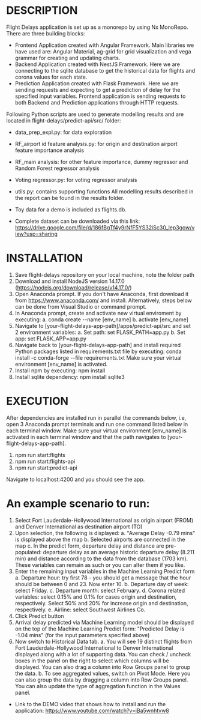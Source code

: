 

# DESCRIPTION

Flight Delays application is set up as a monorepo by using Nx MonoRepo. There are three building blocks: 

- Frontend Application created with Angular Framework. Main libraries we have used are: Angular Material, ag-grid for grid visualization and vega grammar for creating and updating charts. 
- Backend Application created with NestJS Framework. Here we are connecting to the sqlite database to get the historical data for flights and corona values for each state.  
- Prediction Application created with Flask Framework. Here we are sending requests and expecting to get a prediction of delay for the specified input variables.
Frontend application is sending requests to both Backend and Prediction applications through HTTP requests.

Following Python scripts are used to generate modelling results and are located in flight-delays/predict-api/src/ folder:
- data_prep_expl.py: for data exploration
- RF_airport id feature analysis.py: for origin and destination airport feature importance analysis
- RF_main analysis: for other feature importance, dummy regressor and Random Forest regressor analysis
- Voting regressor.py: for voting regressor analysis
- utils.py: contains supporting functions
All modelling results described in the report can be found in the results folder.

- Toy data for a demo is included as flights.db. 
- Complete dataset can be downloaded via this link: https://drive.google.com/file/d/186fBgTf4y9rNfF5YS32iSc30_lep3gow/view?usp=sharing

# INSTALLATION

1. Save flight-delays repository on your local machine, note the folder path
2. Download and install NodeJS version 14.17.0 (https://nodejs.org/download/release/v14.17.0/)
3. Open Anaconda prompt. If you don't have Anaconda, first download it from https://www.anaconda.com/ and install. Alternatively, steps below can be done from Visual Studio or command prompt.
4. In Anaconda prompt, create and activate new virtual enviroment by executing: 
	a. conda create --name [env_name] 
	b. activate [env_name]
5. Navigate to [your-flight-delays-app-path]/apps/predict-api/src and set 2 environment variables:
	a. Set path: set FLASK_PATH=app.py
	b. Set app: set FLASK_APP=app.py
6. Navigate back to [your-flight-delays-app-path] and install required Python packages listed in requirements.txt file by executing: conda install -c conda-forge --file requirements.txt
	Make sure your virtual environment [env_name] is activated.
7. Install npm by executing: npm install  
8. Install sqlite dependency: npm install sqlite3 	

# EXECUTION

After dependencies are installed run in parallel the commands below, i.e, open 3 Anaconda prompt terminals and run one command listed below in each terminal window. Make sure your virtual environment [env_name] is activated in each terminal window and that the path navigates to [your-flight-delays-app-path].

1. npm run start:flights
2. npm run start:flights-api
3. npm run start:predict-api

Navigate to localhost:4200 and you should see the app.

# An example scenario to run:

1. Select Fort Lauderdale-Hollywood International as origin airport (FROM) and Denver International as destination airport (TO)
2. Upon selection, the following is displayed:
	a. "Average Delay -0.79 mins" is displayed above the map
	b. Selected airports are connected in the map
	c. In the predict form, departure delay and distance are pre-populated: departure delay as an average historic departure delay (8.211 min) and distance according to the data from the database (1703 km). These variables can remain as such or you can alter them if you like.
3. Enter the remaining input variables in the Machine Learning Predict form
	a. Departure hour: try first 78 - you should get a message that the hour should be between 0 and 23. Now enter 10.
	b. Departure day of week: select Friday.
	c. Departure month: select February.
	d. Corona related variables: select 0.15% and 0.1% for cases origin and destination, respectively. Select 50% and 20% for increase origin and destination, respectively. 
	e. Airline: select Southwest Airlines Co.
4. Click Predict button
5. Arrival delay predicted via Machine Learning model should be displayed on the top of the Machine Learning Predict form: "Predicted Delay is -1.04 mins" (for the input parameters specified above)
6. Now switch to Historical Data tab. 
	a. You will see 19 distinct flights from Fort Lauderdale-Hollywood International to Denver International displayed along with a lot of supporting data. You can check / uncheck boxes in the panel on the right to select which columns will be displayed. You can also drag a column into Row Groups panel to group the data.
	b. To see aggregated values, switch on Pivot Mode. Here you can also group the data by dragging a column into Row Groups panel. You can also update the type of aggregation function in the Values panel.

 
- Link to the DEMO video that shows how to install and run the application: https://www.youtube.com/watch?v=iBa5wnhtvw8